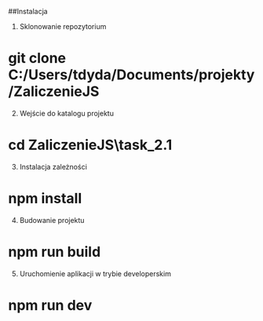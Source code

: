 ##Instalacja
1. Sklonowanie repozytorium
# git clone C:/Users/tdyda/Documents/projekty/ZaliczenieJS

2. Wejście do katalogu projektu
# cd ZaliczenieJS\task_2.1

3. Instalacja zależności
# npm install

4. Budowanie projektu
# npm run build

5. Uruchomienie aplikacji w trybie developerskim
# npm run dev